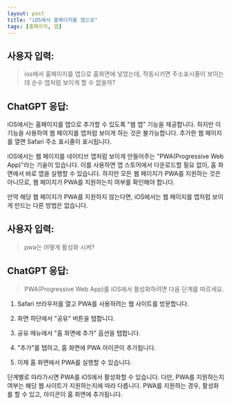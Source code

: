 ```yaml
---
layout: post
title: "iOS에서 홈페이지를 앱으로"
tags: [홈페이지, 앱]
---
```


## 사용자 입력:
> ios에서 홈페이지를 앱으로 홈화면에 넣었는데, 작동시키면 주소표시줄이 보이는데 순수 앱처럼 보이게 할 수 없을까?

## ChatGPT 응답:
> 

iOS에서는 홈페이지를 앱으로 추가할 수 있도록 "웹 앱" 기능을 제공합니다. 하지만 이 기능을 사용하여 웹 페이지를 앱처럼 보이게 하는 것은 불가능합니다. 추가한 웹 페이지를 열면 Safari 주소 표시줄이 표시됩니다.

iOS에서는 웹 페이지를 네이티브 앱처럼 보이게 만들어주는 "PWA(Progressive Web App)"라는 기술이 있습니다. 이를 사용하면 앱 스토어에서 다운로드할 필요 없이, 홈 화면에서 바로 앱을 실행할 수 있습니다. 하지만 모든 웹 페이지가 PWA를 지원하는 것은 아니므로, 웹 페이지가 PWA를 지원하는지 여부를 확인해야 합니다.

만약 해당 웹 페이지가 PWA를 지원하지 않는다면, iOS에서는 웹 페이지를 앱처럼 보이게 만드는 다른 방법은 없습니다.

## 사용자 입력:
> pwa는 어떻게 활성화 시켜?

## ChatGPT 응답:
> PWA(Progressive Web App)를 iOS에서 활성화하려면 다음 단계를 따르세요.

1. Safari 브라우저를 열고 PWA를 사용하려는 웹 사이트를 방문합니다.

2. 화면 하단에서 "공유" 버튼을 탭합니다.

3. 공유 메뉴에서 "홈 화면에 추가" 옵션을 탭합니다.

4. "추가"를 탭하고, 홈 화면에 PWA 아이콘이 추가됩니다.

5. 이제 홈 화면에서 PWA를 실행할 수 있습니다.

단계별로 따라가시면 PWA를 iOS에서 활성화할 수 있습니다. 다만, PWA를 지원하는지 여부는 해당 웹 사이트가 지원하는지에 따라 다릅니다. PWA를 지원하는 경우, 활성화를 할 수 있고, 아이콘이 홈 화면에 추가됩니다.

